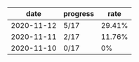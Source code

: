 |date|progress|rate|
|----|----|----|
| 2020-11-12 | 5/17 | 29.41% |
| 2020-11-11 | 2/17 | 11.76% |
| 2020-11-10 | 0/17 | 0% |